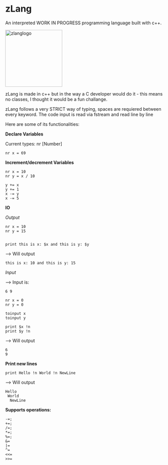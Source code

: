# zLang
An interpreted WORK IN PROGRESS programming language built with c++.

<img width="180" height="180" alt="zlanglogo" src="https://github.com/user-attachments/assets/8d7c95fd-9e27-43d2-8eda-edb16794cb3e" />

zLang is made in c++ but in the way a C developer would do it - this means no classes, I thought it would be a fun challange.

zLang follows a very STRICT way of typing, spaces are requiered between every keyword.
The code input is read via fstream and read line by line

Here are some of its functionalities:

**Declare Variables**

Current types: nr [Number]

```zLang
nr x = 69
```

**Increment/decrement Variables**

```zLang
nr x = 10
nr y = x / 10

y += x
y += 1
x -= y
x -= 5
```

**IO**

*Output*

```zLang
nr x = 10
nr y = 15


print this is x: $x and this is y: $y
```

--> Will output

```zLang
this is x: 10 and this is y: 15
```

*Input*

--> Input is: 
```
6 9 
```

```zLang
nr x = 0
nr y = 0

toinput x
toinput y

print $x !n
print $y !n
```

--> Will output

```zLang
6
9
```

**Print new lines**

```zlang 
print Hello !n World !n NewLine
```
--> Will output

```zLang
Hello
 World
  NewLine
```

**Supports operations:**
```zLang
-=;
+=;
/=;
*=;
%=;
&=  
|=  
^=  
<<= 
>>= 
```
